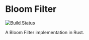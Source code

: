 # Bloom Filter

[![Build Status](https://travis-ci.com/sagalasan/bloom-filter.svg?branch=master)](https://travis-ci.com/sagalasan/bloom-filter)

A Bloom Filter implementation in Rust.